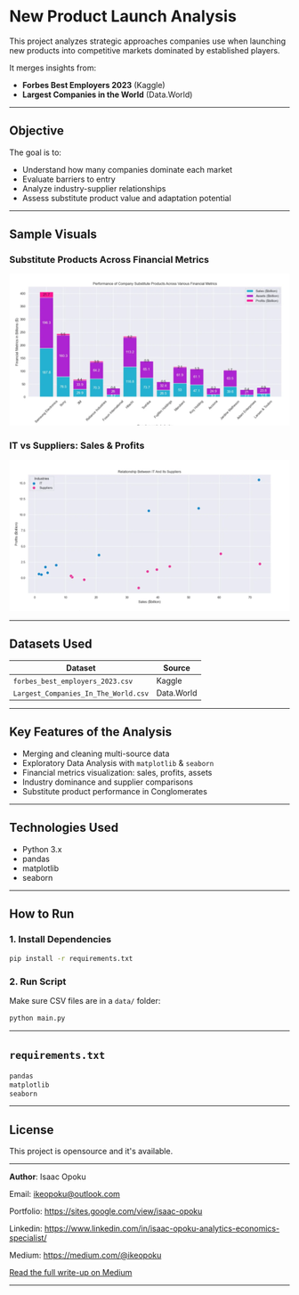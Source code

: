 # New Product Launch Analysis

This project analyzes strategic approaches companies use when launching new products into competitive markets dominated by established players.

It merges insights from:
- **Forbes Best Employers 2023** (Kaggle)
- **Largest Companies in the World** (Data.World)

---

## Objective

The goal is to:
- Understand how many companies dominate each market
- Evaluate barriers to entry
- Analyze industry-supplier relationships
- Assess substitute product value and adaptation potential

---

## Sample Visuals

### Substitute Products Across Financial Metrics
![Bar Chart](images/bar.png)

### IT vs Suppliers: Sales & Profits
![Scatter Plot](images/scatter.png)

---

## Datasets Used

| Dataset | Source |
|--------|--------|
| `forbes_best_employers_2023.csv` | Kaggle |
| `Largest_Companies_In_The_World.csv` | Data.World |

---

## Key Features of the Analysis

- Merging and cleaning multi-source data
- Exploratory Data Analysis with `matplotlib` & `seaborn`
- Financial metrics visualization: sales, profits, assets
- Industry dominance and supplier comparisons
- Substitute product performance in Conglomerates

---

## Technologies Used

- Python 3.x
- pandas
- matplotlib
- seaborn

---

## How to Run

### 1. Install Dependencies
```bash
pip install -r requirements.txt
```

### 2. Run Script
Make sure CSV files are in a `data/` folder:
```bash
python main.py
```

---

## `requirements.txt`

```text
pandas
matplotlib
seaborn
```

---

## License

This project is opensource and it's available.

---

**Author**: Isaac Opoku

Email: ikeopoku@outlook.com

Portfolio: https://sites.google.com/view/isaac-opoku

Linkedin: https://www.linkedin.com/in/isaac-opoku-analytics-economics-specialist/

Medium: https://medium.com/@ikeopoku

  
[Read the full write-up on Medium](https://medium.com/@ikeopoku/understanding-the-market-new-product-launch-5d9990306be8)  


---
